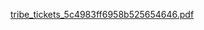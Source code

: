 

[tribe_tickets_5c4983ff6958b525654646.pdf](https://github.com/user-attachments/files/17934344/tribe_tickets_5c4983ff6958b525654646.pdf)
